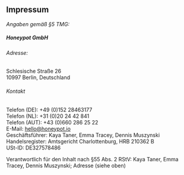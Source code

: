 ## Impressum

_Angaben gemäß §5 TMG:_

##### Honeypot GmbH

###### Adresse:

Schlesische Straße 26<br />
10997 Berlin, Deutschland<br />

###### Kontakt

Telefon (DE): +49 (0)152 28463177<br />
Telefon (NL): +31 (0)20 24 42 841<br />
Telefon (AUT): +43 (0)660 286 25 22<br />
E-Mail: [hello@honeypot.io](mailto:hello@honeypot.io)<br />
Geschäftsführer: Kaya Taner, Emma Tracey, Dennis Muszynski<br />
Handelsregister: Amtsgericht Charlottenburg, HRB 210362 B<br />
USt-ID: DE327578486

Verantwortlich für den Inhalt nach §55 Abs. 2 RStV:
Kaya Taner, Emma Tracey, Dennis Muszynski; Adresse (siehe oben)<br />
